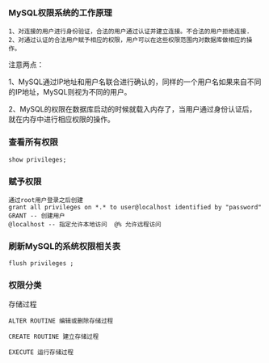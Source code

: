 ### MySQL权限系统的工作原理

```
1、对连接的用户进行身份验证，合法的用户通过认证并建立连接。不合法的用户拒绝连接.
2、对通过认证的合法用户赋予相应的权限，用户可以在这些权限范围内对数据库做相应的操作。
```

注意两点：

1、MySQL通过IP地址和用户名联合进行确认的，同样的一个用户名如果来自不同的IP地址，MySQL则视为不同的用户。

2、MySQL的权限在数据库启动的时候就载入内存了，当用户通过身份认证后，就在内存中进行相应权限的操作。

### 查看所有权限

```mysql
show privileges;
```

### 赋予权限

```mysql
通过root用户登录之后创建
grant all privileges on *.* to user@localhost identified by "password" 
GRANT -- 创建用户
@localhost -- 指定允许本地访问  @% 允许远程访问
```

### 刷新MySQL的系统权限相关表

```
flush privileges ;
```



### 权限分类

存储过程

```mysql
ALTER ROUTINE 编辑或删除存储过程

CREATE ROUTINE 建立存储过程

EXECUTE 运行存储过程
```



